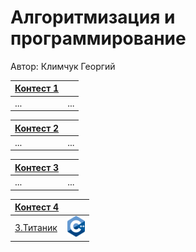 # Алгоритмизация и программирование

Автор: Климчук Георгий

|[Контест 1](https://contest.yandex.ru/contest/52142/problems/) |  |
| --- | :-: |
| ... | ... |

|[Контест 2](https://contest.yandex.ru/contest/52676/problems/) |  |
| --- | :-: |
| ... | ... |


|[Контест 3](https://contest.yandex.ru/contest/53504/problems/) |  |
| --- | :-: |
| ... | ... |


|[Контест 4](https://contest.yandex.ru/contest/54625/problems/) |  |
| --- | :-: |
| [3.Титаник](./Contest-4/3/3.cpp) | ![](./img/cpp.png) |

